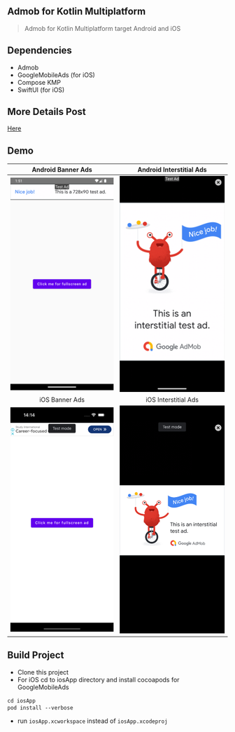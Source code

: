 ## Admob for Kotlin Multiplatform
> Admob for Kotlin Multiplatform target Android and iOS

## Dependencies
- Admob
- GoogleMobileAds (for iOS)
- Compose KMP
- SwiftUI (for iOS)

## More Details Post
[Here](https://medium.com/stackademic/admob-integration-in-compose-multiplatform-02ea5e971584)

## Demo
   Android Banner Ads | Android Interstitial Ads
:-------------------------: | :-------------------------:
<img src="sc/1.png" width="300px"> | <img src="sc/2.png" width="300px"> 
  iOS Banner Ads | iOS Interstitial Ads
<img src="sc/3.png" width="300px"> | <img src="sc/4.png" width="300px"> 

## Build Project
- Clone this project
- For iOS cd to iosApp directory and install cocoapods for GoogleMobileAds
```
cd iosApp
pod install --verbose
```
- run ```iosApp.xcworkspace``` instead of ```iosApp.xcodeproj```
